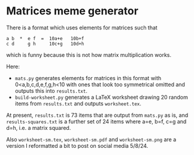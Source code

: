 # Matrices meme generator

There is a format which uses elements for matrices such that 

```
a b  *  e f  =  10a+e   10b+f
c d     g h     10c+g   10d+h
```

which is funny because this is not how matrix multiplication works.

Here:

- `mats.py` generates elements for matrices in this format with 0<a,b,c,d,e,f,g,h<10 with ones that look too symmetrical omitted and outputs this into `results.txt`.
- `build-worksheet.py` generates a LaTeX worksheet drawing 20 random items from `results.txt` and outputs `worksheet.tex`. 

At present, `results.txt` is 73 items that are output from `mats.py` as is, and `results-squares.txt` is a further set of 24 items where a=e, b=f, c=g and d=h, i.e. a matrix squared. 

Also `worksheet-sm.tex`, `worksheet-sm.pdf` and `worksheet-sm.png` are a version I reformatted a bit to post on social media 5/8/24. 